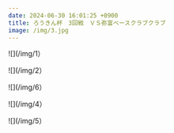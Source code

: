 ```yaml
---
date: 2024-06-30 16:01:25 +0900
title: ろうきん杯　3回戦　ＶＳ弥富ベースクラブクラブ
image: /img/3.jpg
---
```

![](/img/1）

![](/img/2）

![](/img/6）

![](/img/4）

![](/img/5）

